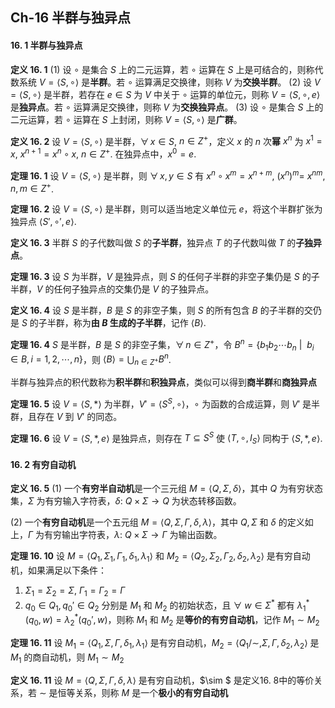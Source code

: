 ## Ch-16  半群与独异点

#### 16. 1  半群与独异点

**定义  16. 1**    $(1)$ 设 $\circ$ 是集合 $S$ 上的二元运算，若 $\circ$ 运算在 $S$ 上是可结合的，则称代数系统 $V = \langle S, \circ \rangle$ 是**半群**。若 $\circ$ 运算满足交换律，则称 $V$ 为**交换半群**。
$(2)$ 设 $V = \langle S, \circ \rangle$ 是半群，若存在 $e \in S$ 为 $V$ 中关于 $\circ$ 运算的单位元，则称 $V = \langle S, \circ, e \rangle$ 是**独异点**。若 $\circ$ 运算满足交换律，则称 $V$ 为**交换独异点**。
$(3)$ 设 $\circ$ 是集合 $S$ 上的二元运算，若 $\circ$ 运算在 $S$ 上封闭，则称 $V = \langle S, \circ \rangle$ 是**广群**。

**定义  16. 2**    设 $V = \langle S, \circ \rangle$ 是半群，$\forall \, x \in S,$ $n \in Z^{+}$，定义 $x$ 的 $n$ 次**幂** $x^n$ 为 $x^1= x$, $x^{n+1} = x^n \circ x$, $n \in Z^+$. 在独异点中，$x^0 = e$. 

**定理  16. 1**    设 $V = \langle S, \circ \rangle$ 是半群，则 $\forall \, x, y \in S$ 有 $x^n \circ x^m = x^{n+m}$, $(x^n)^m =$ $x^{nm}$, $n,m \in Z^+$. 

**定理  16. 2**    设 $V = \langle S, \circ \rangle$ 是半群，则可以适当地定义单位元 $e$，将这个半群扩张为独异点 $\langle S', \circ', e \rangle$. 

**定义  16. 3**    半群 $S$ 的子代数叫做 $S$ 的**子半群**，独异点 $T$ 的子代数叫做 $T$ 的**子独异点**。

**定理  16. 3**    设 $S$ 为半群，$V$ 是独异点，则 $S$ 的任何子半群的非空子集仍是 $S$ 的子半群，$V$ 的任何子独异点的交集仍是 $V$ 的子独异点。

**定义  16. 4**    设 $S$ 是半群，$B$ 是 $S$ 的非空子集，则 $S$ 的所有包含 $B$ 的子半群的交仍是 $S$ 的子半群，称为**由 $B$ 生成的子半群**，记作 $\langle B \rangle$. 

**定理  16. 4**    $S$ 是半群，$B$ 是 $S$ 的非空子集，$\forall \, n \in Z^+$，令 $B^n = \{ b_1 b_2 \cdots b_n \ |$ $\ b_i \in B, i = 1, 2, \cdots, n \}$，则 $\langle B \rangle = \displaystyle \bigcup _ {n \in Z^+} B^n$. 

半群与独异点的积代数称为**积半群**和**积独异点**，类似可以得到**商半群**和**商独异点**

**定理  16. 5**    设 $V = \langle S, * \rangle$ 为半群，$V' = \langle S^S, \circ \rangle$，$\circ$ 为函数的合成运算，则 $V'$ 是半群，且存在 $V$ 到 $V'$ 的同态。

**定理  16. 6**    设 $V = \langle S, *, e \rangle$ 是独异点，则存在 $T \subseteq S^S$ 使 $\langle T, \circ, I_S \rangle$ 同构于 $\langle S, *, e \rangle$. 



#### 16. 2  有穷自动机

**定义  16. 5**    $(1)$ 一个**有穷半自动机**是一个三元组 $M = \langle Q, \Sigma, \delta \rangle$，其中 $Q$ 为有穷状态集，$\Sigma$ 为有穷输入字符表，$\delta: \ Q \times \Sigma \to Q$ 为状态转移函数。

$(2)$ 一个**有穷自动机**是一个五元组 $M = \langle Q, \Sigma, \Gamma, \delta, \lambda \rangle$，其中 $Q, \Sigma$ 和 $\delta$ 的定义如上，$\Gamma$ 为有穷输出字符表，$\lambda: \ Q \times \Sigma \to \Gamma$ 为输出函数。



**定理  16. 10**    设 $M = \langle Q_1, \Sigma_1 , \Gamma_1, \delta_1, \lambda_1 \rangle$ 和 $M_2 = \langle Q_2, \Sigma_2, \Gamma_2, \delta_2, \lambda_2 \rangle$ 是有穷自动机，如果满足以下条件：

1. $\Sigma_1 = \Sigma_2 = \Sigma, \ \Gamma_1 = \Gamma_2 = \Gamma$ 
2. $q_0 \in Q_1, q_0' \in Q_2$ 分别是 $M_1$ 和 $M_2$ 的初始状态，且 $\forall \ w \in \Sigma^*$ 都有 $\lambda_1^*(q_0, w) = \lambda_2^*(q_0', w)$，则称 $M_1$ 和 $M_2$ 是**等价的有穷自动机**，记作 $M_1 \sim M_2$ 

**定理  16. 11**    设 $M_1 = \langle Q_1, \Sigma, \Gamma, \delta_1, \lambda_1 \rangle$ 是有穷自动机，$M_2 = \langle Q_1 / \sim, \Sigma, \Gamma, \delta_2, \lambda_2 \rangle$ 是 $M_1$ 的商自动机，则 $M_1 \sim M_2$ 

**定义  16. 11**    设 $M = \langle Q, \Sigma, \Gamma, \delta, \lambda \rangle$ 是有穷自动机，$\sim $ 是定义16. 8中的等价关系，若 $\sim$ 是恒等关系，则称 $M$ 是一个**极小的有穷自动机** 















